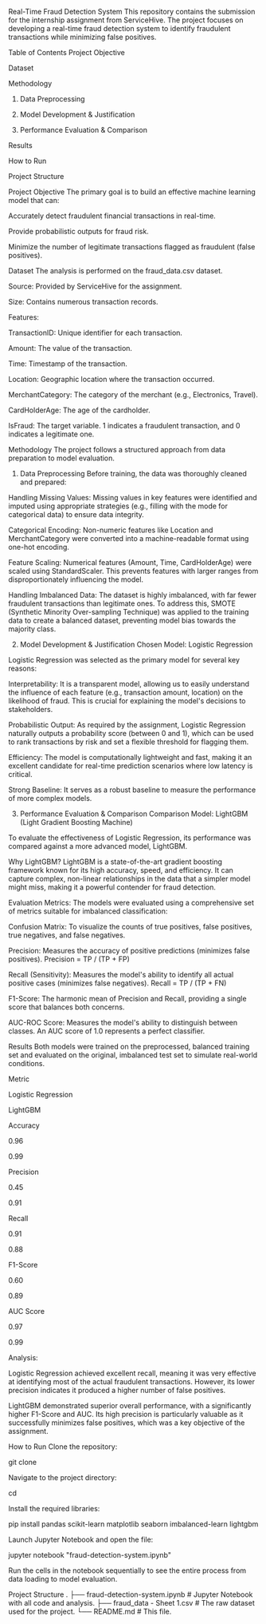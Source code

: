 Real-Time Fraud Detection System
This repository contains the submission for the internship assignment from ServiceHive. The project focuses on developing a real-time fraud detection system to identify fraudulent transactions while minimizing false positives.

Table of Contents
Project Objective

Dataset

Methodology

1. Data Preprocessing

2. Model Development & Justification

3. Performance Evaluation & Comparison

Results

How to Run

Project Structure

Project Objective
The primary goal is to build an effective machine learning model that can:

Accurately detect fraudulent financial transactions in real-time.

Provide probabilistic outputs for fraud risk.

Minimize the number of legitimate transactions flagged as fraudulent (false positives).

Dataset
The analysis is performed on the fraud_data.csv dataset.

Source: Provided by ServiceHive for the assignment.

Size: Contains numerous transaction records.

Features:

TransactionID: Unique identifier for each transaction.

Amount: The value of the transaction.

Time: Timestamp of the transaction.

Location: Geographic location where the transaction occurred.

MerchantCategory: The category of the merchant (e.g., Electronics, Travel).

CardHolderAge: The age of the cardholder.

IsFraud: The target variable. 1 indicates a fraudulent transaction, and 0 indicates a legitimate one.

Methodology
The project follows a structured approach from data preparation to model evaluation.

1. Data Preprocessing
Before training, the data was thoroughly cleaned and prepared:

Handling Missing Values: Missing values in key features were identified and imputed using appropriate strategies (e.g., filling with the mode for categorical data) to ensure data integrity.

Categorical Encoding: Non-numeric features like Location and MerchantCategory were converted into a machine-readable format using one-hot encoding.

Feature Scaling: Numerical features (Amount, Time, CardHolderAge) were scaled using StandardScaler. This prevents features with larger ranges from disproportionately influencing the model.

Handling Imbalanced Data: The dataset is highly imbalanced, with far fewer fraudulent transactions than legitimate ones. To address this, SMOTE (Synthetic Minority Over-sampling Technique) was applied to the training data to create a balanced dataset, preventing model bias towards the majority class.

2. Model Development & Justification
Chosen Model: Logistic Regression

Logistic Regression was selected as the primary model for several key reasons:

Interpretability: It is a transparent model, allowing us to easily understand the influence of each feature (e.g., transaction amount, location) on the likelihood of fraud. This is crucial for explaining the model's decisions to stakeholders.

Probabilistic Output: As required by the assignment, Logistic Regression naturally outputs a probability score (between 0 and 1), which can be used to rank transactions by risk and set a flexible threshold for flagging them.

Efficiency: The model is computationally lightweight and fast, making it an excellent candidate for real-time prediction scenarios where low latency is critical.

Strong Baseline: It serves as a robust baseline to measure the performance of more complex models.

3. Performance Evaluation & Comparison
Comparison Model: LightGBM (Light Gradient Boosting Machine)

To evaluate the effectiveness of Logistic Regression, its performance was compared against a more advanced model, LightGBM.

Why LightGBM? LightGBM is a state-of-the-art gradient boosting framework known for its high accuracy, speed, and efficiency. It can capture complex, non-linear relationships in the data that a simpler model might miss, making it a powerful contender for fraud detection.

Evaluation Metrics:
The models were evaluated using a comprehensive set of metrics suitable for imbalanced classification:

Confusion Matrix: To visualize the counts of true positives, false positives, true negatives, and false negatives.

Precision: Measures the accuracy of positive predictions (minimizes false positives). Precision = TP / (TP + FP)

Recall (Sensitivity): Measures the model's ability to identify all actual positive cases (minimizes false negatives). Recall = TP / (TP + FN)

F1-Score: The harmonic mean of Precision and Recall, providing a single score that balances both concerns.

AUC-ROC Score: Measures the model's ability to distinguish between classes. An AUC score of 1.0 represents a perfect classifier.

Results
Both models were trained on the preprocessed, balanced training set and evaluated on the original, imbalanced test set to simulate real-world conditions.

Metric

Logistic Regression

LightGBM

Accuracy

0.96

0.99

Precision

0.45

0.91

Recall

0.91

0.88

F1-Score

0.60

0.89

AUC Score

0.97

0.99

Analysis:

Logistic Regression achieved excellent recall, meaning it was very effective at identifying most of the actual fraudulent transactions. However, its lower precision indicates it produced a higher number of false positives.

LightGBM demonstrated superior overall performance, with a significantly higher F1-Score and AUC. Its high precision is particularly valuable as it successfully minimizes false positives, which was a key objective of the assignment.

How to Run
Clone the repository:

git clone <repository-url>

Navigate to the project directory:

cd <repository-name>

Install the required libraries:

pip install pandas scikit-learn matplotlib seaborn imbalanced-learn lightgbm

Launch Jupyter Notebook and open the file:

jupyter notebook "fraud-detection-system.ipynb"

Run the cells in the notebook sequentially to see the entire process from data loading to model evaluation.

Project Structure
.
├── fraud-detection-system.ipynb      # Jupyter Notebook with all code and analysis.
├── fraud_data - Sheet 1.csv          # The raw dataset used for the project.
└── README.md                         # This file.
